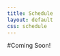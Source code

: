```yaml
---
title: Schedule
layout: default
css: schedule
---
```


<!-- Thanks for the HTML export google sheets! -->
<!-- 
# Schedule of Events

All times are in Eastern Daylight Time.

## Saturday, April 2nd
<div class="ritz grid-container" dir="ltr" markdown="0">
    <table class="waffle" cellspacing="0" cellpadding="0">
        <thead>
            <tr>
                <th class="row-header freezebar-origin-ltr"></th>
                <th class="column-headers-background">TIDEWATER A</th>
                <th class="column-headers-background">TIDEWATER B</th>
                <th class="column-headers-background">THE YORK ROOM</th>
                <th class="row-header freezebar-origin-ltr"></th>
            </tr>
        </thead>
        <tbody>
            <tr>
                <td class="time">10:00</td>
                <td colspan="2" class="blue">Opening Ceremonies</td>
                <td></td>
                <td class="time">10:00</td>
            </tr>
            <tr>
                <td class="time">11:00</td>
                <td colspan="2" class="yellow">Cosplay Contest</td>
                <td></td>
                <td class="time">11:00</td>
            </tr>
            <tr>
                <td class="time">12:00</td>
                <td colspan="2" class="yellow"></td>
                <td class="blue">Pokemon Trivia</td>
                <td class="time">12:00</td>
            </tr>
            <tr>
                <td class="time">1:00</td>
                <td></td>
                <td></td>
                <td class="blue">Pokemon Trivia</td>
                <td class="time">1:00</td>
            </tr>
            <tr>
                <td class="time">2:00</td>
                <td class="blue">How to Create a Comic</td>
                <td class="yellow">Artist Alley and Vendor Fair</td>
                <td class="yellow">Magical Girl Panel (18+)</td>
                <td class="time">2:00</td>
            </tr>
            <tr>
                <td class="time">3:00</td>
                <td class="yellow">Cosplay 101</td>
                <td class="yellow"></td>
                <td class="blue">TTRPG Gaming</td>
                <td class="time">3:00</td>
            </tr>
            <tr>
                <td class="time">4:00</td>
                <td class="blue">1693 Furs Panel</td>
                <td class="yellow"></td>
                <td class="blue"></td>
                <td class="time">4:00</td>
            </tr>
            <tr>
                <td class="time">5:00</td>
                <td class="yellow">Rocky Horror Panel (18+)</td>
                <td></td>
                <td class="yellow">W&M Magic Club Gaming</td>
                <td class="time">5:00</td>
            </tr>
            <tr>
                <td class="time">6:00</td>
                <td class="blue">Closing Remarks</td>
                <td></td>
                <td class="yellow"></td>
                <td class="time">6:00</td>
            </tr>
        </tbody>
    </table>
</div>
-->
#Coming Soon!
